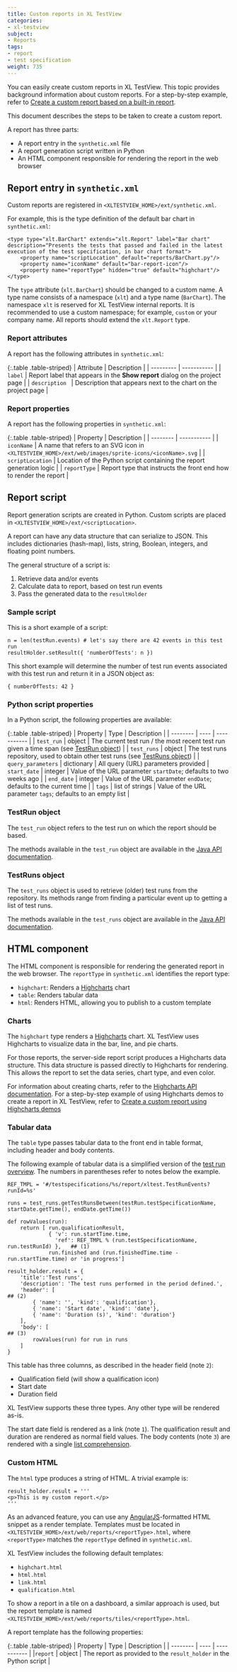 ```yaml
---
title: Custom reports in XL TestView
categories:
- xl-testview
subject:
- Reports
tags:
- report
- test specification
weight: 735
---
```


You can easily create custom reports in XL TestView. This topic provides background information about custom reports. For a step-by-step example, refer to [Create a custom report based on a built-in report](/xl-testview/how-to/create-a-custom-report.html).

This document describes the steps to be taken to create a custom report.

A report has three parts:

* A report entry in the `synthetic.xml` file
* A report generation script written in Python
* An HTML component responsible for rendering the report in the web browser

## Report entry in `synthetic.xml`

Custom reports are registered in `<XLTESTVIEW_HOME>/ext/synthetic.xml`.

For example, this is the type definition of the default bar chart in `synthetic.xml`:

    <type type="xlt.BarChart" extends="xlt.Report" label="Bar chart" description="Presents the tests that passed and failed in the latest execution of the test specification, in bar chart format">
        <property name="scriptLocation" default="reports/BarChart.py"/>
        <property name="iconName" default="bar-report-icon"/>
        <property name="reportType" hidden="true" default="highchart"/>
    </type>

The `type` attribute (`xlt.BarChart`) should be changed to a custom name. A type name consists of a namespace (`xlt`) and a type name (`BarChart`). The namespace `xlt` is reserved for XL TestView internal reports. It is recommended to use a custom namespace; for example, `custom` or your company name. All reports should extend the `xlt.Report` type.

### Report attributes

A report has the following attributes in `synthetic.xml`:

{:.table .table-striped}
| Attribute | Description |
| --------- | ----------- |
| `label` | Report label that appears in the **Show report** dialog on the project page |
| `description ` | Description that appears next to the chart on the project page |

### Report properties

A report has the following properties in `synthetic.xml`:

{:.table .table-striped}
| Property | Description |
| -------- | ----------- |
| `iconName` | A name that refers to an SVG icon in `<XLTESTVIEW_HOME>/ext/web/images/sprite-icons/<iconName>.svg` |
| `scriptLocation` | Location of the Python script containing the report generation logic |
| `reportType` | Report type that instructs the front end how to render the report |

## Report script

Report generation scripts are created in Python. Custom scripts are placed in `<XLTESTVIEW_HOME>/ext/<scriptLocation>`.

A report can have any data structure that can serialize to JSON. This includes dictionaries (hash-map), lists, string, Boolean, integers, and floating point numbers.

The general structure of a script is:

1. Retrieve data and/or events
1. Calculate data to report, based on test run events
1. Pass the generated data to the `resultHolder`

### Sample script

This is a short example of a script:

    n = len(testRun.events) # let's say there are 42 events in this test run
    resultHolder.setResult({ 'numberOfTests': n })

This short example will determine the number of test run events associated with this test run and return it in a JSON object as:

    { numberOfTests: 42 }

### Python script properties

In a Python script, the following properties are available:

{:.table .table-striped}
| Property | Type | Description |
| -------- | ---- | ----------- |
| `test_run` | object | The current test run / the most recent test run given a time span (see [TestRun object](#testrun-object)) |
| `test_runs` | object | The test runs repository, used to obtain other test runs (see [TestRuns object](#testruns-object)) |
| `query_parameters` | dictionary | All query (URL) parameters provided
| `start_date` | integer | Value of the URL parameter `startDate`; defaults to two weeks ago |
| `end_date` | integer | Value of the URL parameter `endDate`; defaults to the current time |
| `tags` | list of strings | Value of the URL parameter `tags`; defaults to an empty list |

### TestRun object

The `test_run` object refers to the test run on which the report should be based.

The methods available in the `test_run` object are available in the [Java API documentation](https://docs.xebialabs.com/generated/xl-testview/1.3.x/javadoc/com/xebialabs/xlt/plugin/api/testrun/TestRun.html).

### TestRuns object

The `test_runs` object is used to retrieve (older) test runs from the repository. Its methods range from finding a particular event up to getting a list of test runs.

The methods available in the `test_runs` object are available in the [Java API documentation](https://docs.xebialabs.com/generated/xl-testview/1.3.x/javadoc/com/xebialabs/xlt/plugin/api/testrun/TestRunsRepository.html).

## HTML component

The HTML component is responsible for rendering the generated report in the web browser. The `reportType` in `synthetic.xml` identifies the report type:

* `highchart`: Renders a [Highcharts](http://highcharts.com) chart
* `table`: Renders tabular data
* `html`: Renders HTML, allowing you to publish to a custom template

### Charts

The `highchart` type renders a [Highcharts](http://highcharts.com) chart. XL TestView uses Highcharts to visualize data in the bar, line, and pie charts.

For those reports, the server-side report script produces a Highcharts data structure. This data structure is passed directly to Highcharts for rendering. This allows the report to set the data series, chart type, and even color.

For information about creating charts, refer to the [Highcharts API documentation](http://api.highcharts.com/highcharts). For a step-by-step example of using Highcharts demos to create a report in XL TestView, refer to [Create a custom report using Highcharts demos](/xl-testview/how-to/create-a-custom-report-using-highcharts-demos.html)

### Tabular data

The `table` type passes tabular data to the front end in table format, including header and body contents.

The following example of tabular data is a simplified version of the [test run overview](/xl-testview/concept/reports.html#test-run-overview). The numbers in parentheses refer to notes below the example.

	REF_TMPL = '#/testspecifications/%s/report/xltest.TestRunEvents?runId=%s'

	runs = test_runs.getTestRunsBetween(testRun.testSpecificationName, startDate.getTime(), endDate.getTime())

	def rowValues(run):
	    return [ run.qualificationResult,
	             { 'v': run.startTime.time,
	               'ref': REF_TMPL % (run.testSpecificationName, run.testRunId) },   ## (1)
	             run.finished and (run.finishedTime.time - run.startTime.time) or 'in progress']

	result_holder.result = {
	    'title':'Test runs',
	    'description': 'The test runs performed in the period defined.',
	    'header': [                                                                  ## (2)
	        { 'name': '', 'kind': 'qualification'},
	        { 'name': 'Start date', 'kind': 'date'},
	        { 'name': 'Duration (s)', 'kind': 'duration'}
	    ],
	    'body': [                                                                    ## (3)
	        rowValues(run) for run in runs
	    ]
	}

This table has three columns, as described in the header field (note `2`):

* Qualification field (will show a qualification icon)
* Start date
* Duration field

XL TestView supports these three types. Any other type will be rendered as-is.

The start date field is rendered as a link (note `1`). The qualification result and duration are rendered as normal field values. The body contents (note `3`) are rendered with a single [list comprehension](https://docs.python.org/2/tutorial/datastructures.html#list-comprehensions).

### Custom HTML

The `html` type produces a string of HTML. A trivial example is:

    result_holder.result = '''
    <p>This is my custom report.</p>
    '''

As an advanced feature, you can use any [AngularJS](https://angularjs.org/)-formatted HTML snippet as a render template. Templates must be located in `<XLTESTVIEW_HOME>/ext/web/reports/<reportType>.html`, where `<reportType>` matches the `reportType` defined in `synthetic.xml`.

XL TestView includes the following default templates:

* `highchart.html`
* `html.html`
* `link.html`
* `qualification.html`

To show a report in a tile on a dashboard, a similar approach is used, but the report template is named `<XLTESTVIEW_HOME>/ext/web/reports/tiles/<reportType>.html`.

A report template has the following properties:

{:.table .table-striped}
| Property | Type | Description |
| -------- | ---- | ----------- |
|`report`  | object | The report as provided to the `result_holder` in the Python script |

